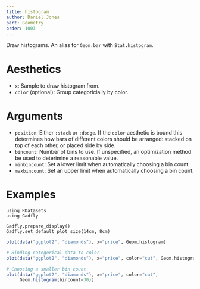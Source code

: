```yaml
---
title: histogram
author: Daniel Jones
part: Geometry
order: 1003
...
```


Draw histograms. An alias for `Geom.bar` with `Stat.histogram`.

# Aesthetics

  * `x`: Sample to draw histogram from.
  * `color` (optional): Group categoricially by color.


# Arguments

  * `position`: Either `:stack` or `:dodge`. If the `color` aesthetic is
    bound this determines how bars of different colors should be arranged:
    stacked on top of each other, or placed side by side.
  * `bincount`: Number of bins to use. If unspecified, an optimization method
    be used to deterimine a reasonable value.
  * `minbincount`: Set a lower limit when automatically choosing a bin count.
  * `maxbincount`: Set an upper limit when automatically choosing a bin count.

# Examples

```{.julia hide="true" results="none"}
using RDatasets
using Gadfly

Gadfly.prepare_display()
Gadfly.set_default_plot_size(14cm, 8cm)
```

```julia
plot(data("ggplot2", "diamonds"), x="price", Geom.histogram)
```

```julia
# Binding categorical data to color
plot(data("ggplot2", "diamonds"), x="price", color="cut", Geom.histogram)
```

```julia
# Choosing a smaller bin count
plot(data("ggplot2", "diamonds"), x="price", color="cut",
     Geom.histogram(bincount=30))
```

